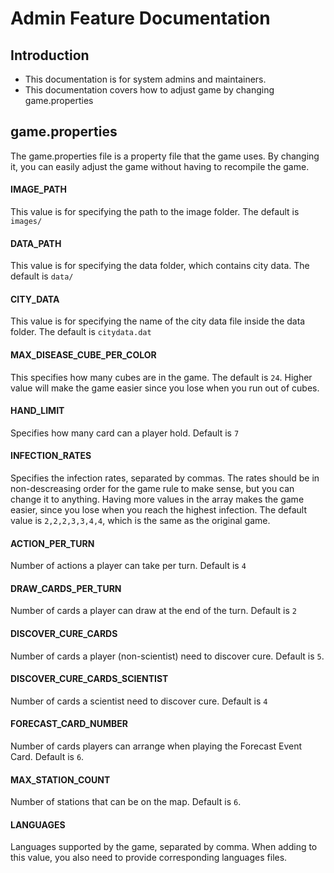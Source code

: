 # Admin Feature Documentation
## Introduction
 - This documentation is for system admins and maintainers.
 - This documentation covers how to adjust game by changing game.properties
## game.properties
The game.properties file is a property file that the game uses. By changing it, you can easily adjust the game without having to recompile the game. 
#### IMAGE_PATH
This value is for specifying the path to the image folder. The default is `images/`
#### DATA_PATH
This value is for specifying the data folder, which contains city data. The default is `data/`
#### CITY_DATA
This value is for specifying the name of the city data file inside the data folder. The default is `citydata.dat`
#### MAX_DISEASE_CUBE_PER_COLOR
This specifies how many cubes are in the game. The default is `24`. Higher value will make the game easier since you lose when you run out of cubes.
#### HAND_LIMIT
Specifies how many card can a player hold. Default is `7`
#### INFECTION_RATES
Specifies the infection rates, separated by commas. The rates should be in non-descreasing order for the game rule to make sense, but you can change it to anything. Having more values in the array makes the game easier, since you lose when you reach the highest infection. The default value is `2,2,2,3,3,4,4`, which is the same as the original game.
#### ACTION_PER_TURN
Number of actions a player can take per turn. Default is `4`
#### DRAW_CARDS_PER_TURN
Number of cards a player can draw at the end of the turn. Default is `2`
#### DISCOVER_CURE_CARDS
Number of cards a player (non-scientist) need to discover cure. Default is `5`.
#### DISCOVER_CURE_CARDS_SCIENTIST
Number of cards a scientist need to discover cure. Default is `4`
#### FORECAST_CARD_NUMBER
Number of cards players can arrange when playing the Forecast Event Card. Default is `6`.
#### MAX_STATION_COUNT
Number of stations that can be on the map. Default is `6`. 
#### LANGUAGES
Languages supported by the game, separated by comma. When adding to this value, you also need to provide corresponding languages files.
